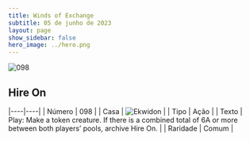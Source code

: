 ```yaml
---
title: Winds of Exchange
subtitle: 05 de junho de 2023
layout: page
show_sidebar: false
hero_image: ../hero.png
---
```


![098](https://mastervault-storage-prod.s3.amazonaws.com/media/card_front/en/600_098_2e3a9e728761_en.png)


## Hire On

|----|----|
| Número | 098 |
| Casa | ![Ekwidon](https://archonarcana.com/images/thumb/3/31/Ekwidon.png/25px-Ekwidon.png "Ekwidon") |
| Tipo | Ação |
| Texto | Play: Make a token creature. If there is a combined total of 6A or more between both players’ pools, archive Hire On.  |
| Raridade | Comum |

